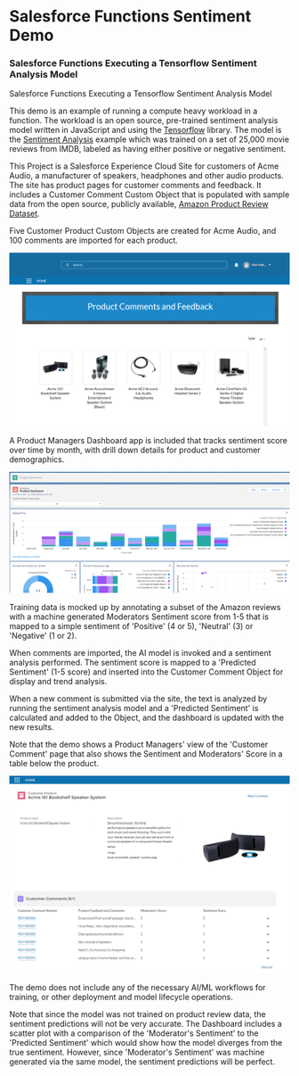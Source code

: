 # Salesforce Functions Sentiment Demo 

### Salesforce Functions Executing a Tensorflow Sentiment Analysis Model

Salesforce Functions Executing a Tensorflow Sentiment Analysis Model

This demo is an example of running a compute heavy workload in a function. The workload is an open source, pre-trained sentiment analysis model written in JavaScript and using the [Tensorflow](https://www.tensorflow.org/js/) library. The model is the [Sentiment Analysis](https://github.com/tensorflow/tfjs-examples/tree/master/sentiment#tensorflowjs-example-sentiment-analysis) example which was trained on a set of 25,000 movie reviews from IMDB, labeled as having either positive or negative sentiment.

This Project is a Salesforce Experience Cloud Site for customers of Acme Audio, a manufacturer of speakers, headphones and other audio products. The site has product pages for customer comments and feedback. It includes a Customer Comment Custom Object that is populated with sample data from the open source, publicly available, [Amazon Product Review Dataset](https://s3.amazonaws.com/amazon-reviews-pds/readme.html).

Five Customer Product Custom Objects are created for Acme Audio, and 100 comments are imported for each product.


![Comment and Feedback Page](demoscreenshot.PNG)

A Product Managers Dashboard app is included that tracks sentiment score over time by month, with drill down details for product and customer demographics.

![Product Managers Dashboard](demodashboard.PNG)

Training data is mocked up by annotating a subset of the Amazon reviews with a machine generated Moderators Sentiment score from 1-5 that is mapped to a simple sentiment of 'Positive' (4 or 5), 'Neutral' (3) or 'Negative' (1 or 2).

When comments are imported, the AI model is invoked and a sentiment analysis performed. The sentiment score is mapped to a 'Predicted Sentiment' (1-5 score) and inserted into the Customer Comment Object for display and trend analysis.

When a new comment is submitted via the site, the text is analyzed by running the sentiment analysis model and a 'Predicted Sentiment' is calculated and added to the Object, and the dashboard is updated with the new results. 

Note that the demo shows a Product Managers' view of the 'Customer Comment' page that also shows the Sentiment and Moderators' Score in a table below the product.

![Product Managers Product Page](demoproductpage.PNG)

The demo does not include any of the necessary AI/ML workflows for training, or other deployment and model lifecycle operations. 

Note that since the model was not trained on product review data, the sentiment predictions will not be very accurate. The Dashboard includes a scatter plot with a comparison of the 'Moderator's Sentiment' to the 'Predicted Sentiment' which would show how the model diverges from the true sentiment. However, since 'Moderator's Sentiment' was machine generated via the same model, the sentiment predictions will be perfect.